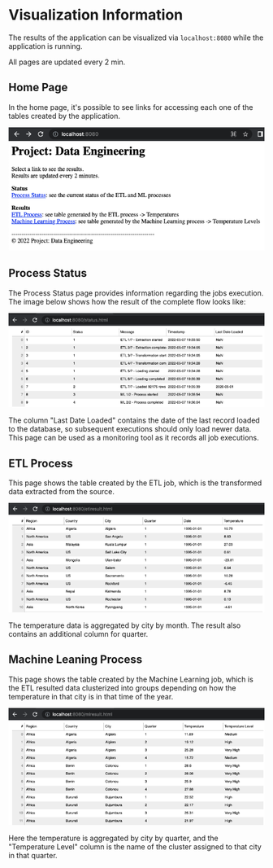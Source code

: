# Visualization Information

The results of the application can be visualized via `localhost:8080` while the application is running.

All pages are updated every 2 min.

## Home Page

In the home page, it's possible to see links for accessing each one of the tables created by the application.

![HomePage](../../Images/HomePage.png?raw=true "HomePage")


## Process Status

The Process Status page provides information regarding the jobs execution.
The image below shows how the result of the complete flow looks like:

![StatusPage](../../Images/StatusPage.png?raw=true "Status Page")

The column "Last Date Loaded" contains the date of the last record loaded to the database, so subsequent executions should only load newer data.
This page can be used as a monitoring tool as it records all job executions.

## ETL Process

This page shows the table created by the ETL job, which is the transformed data extracted from the source.

![ETLPage](../../Images/ETLPage.png?raw=true "ETL Page")

The temperature data is aggregated by city by month. The result also contains an additional column for quarter.

## Machine Leaning Process

This page shows the table created by the Machine Learning job, which is the ETL resulted data clusterized into groups depending on how the temperature in that city is in that time of the year.

![MLPage](../../Images/MLPage.png?raw=true "ML Page")

Here the temperature is aggregated by city by quarter, and the "Temperature Level" column is the name of the cluster assigned to that city in that quarter.